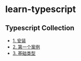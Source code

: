 # learn-typescript

## Typescript Collection

- [1. 安装](1.install/README.md)
- [2. 第一个案例](2.first-case/README.md)
- [3. 基础类型](basic-types/README.md)
